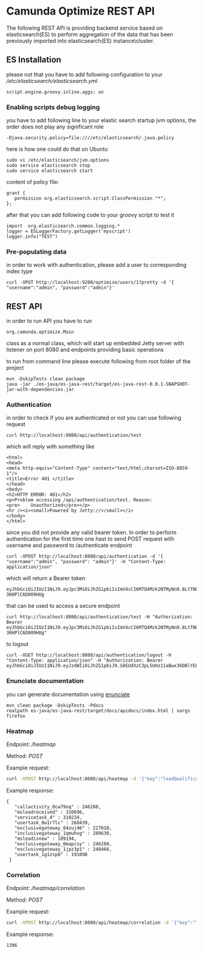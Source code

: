 # Camunda Optimize REST API

The following REST API is providing backend service based on elasticsearch(ES) to perform aggregation of the 
data that has been previously imported into elasticsearch(ES) instance\cluster. 

## ES Installation 

please not that you have to add following configuration to your _/etc/elasticsearch/elasticsearch.yml_

```
script.engine.groovy.inline.aggs: on
```

### Enabling scripts debug logging

you have to add following line to your elastic search startup jvm options, the order does not play any 
significant role

```
-Djava.security.policy=file:////etc/elasticsearch/.java.policy
```

here is how one could do that on Ubuntu 

```
sudo vi /etc/elasticsearch/jvm.options
sudo service elasticsearch stop
sudo service elasticsearch start
```

content of policy file: 

```
grant {
   permission org.elasticsearch.script.ClassPermission "*";
};
```

after that you can add following code to your groovy script to test it

```
import  org.elasticsearch.common.logging.*
logger = ESLoggerFactory.getLogger('myscript')
logger.info("TEST")
```

### Pre-populating data

in order to work with authentication, please add a user to corresponding index type

```
curl -XPUT http://localhost:9200/optimize/users/1?pretty -d '{ "username":"admin", "password":"admin"}'
```

## REST API

in order to run API you have to run 
```
org.camunda.optimize.Main
```
class as a normal class, which will start up embedded Jetty server with listener on port 8080 and endpoints
providing basic operations

to run from command line please execute following from root folder of the project

```
mvn -DskipTests clean package
java -jar ./es-java/es-java-rest/target/es-java-rest-0.0.1-SNAPSHOT-jar-with-dependencies.jar
```

### Authentication

in order to check if you are authenticated or not you can use following request

```
curl http://localhost:8080/api/authentication/test
```

which will reply with something like 

```
<html>
<head>
<meta http-equiv="Content-Type" content="text/html;charset=ISO-8859-1"/>
<title>Error 401 </title>
</head>
<body>
<h2>HTTP ERROR: 401</h2>
<p>Problem accessing /api/authentication/test. Reason:
<pre>    Unauthorized</pre></p>
<hr /><i><small>Powered by Jetty://</small></i>
</body>
</html>
```

since you did not provide any valid bearer token. In order to perform authentication for the first time 
one hast to send POST request with username and password to /authenticate endpoint

```
curl -XPOST http://localhost:8080/api/authentication -d '{ "username":"admin", "password": "admin"}' -H "Content-Type: application/json"
```

which will return a Bearer token 

```
eyJhbGciOiJIUzI1NiJ9.eyJpc3MiOiJhZG1pbiIsImV4cCI6MTQ4Mzk2NTMyNn0.8LtTNQCygAvajH_HeXAkOCFPi20e-3KHPlC6D009HUg
```

that can be used to access a secure endpoint 

```
curl http://localhost:8080/api/authentication/test -H "Authorization: Bearer eyJhbGciOiJIUzI1NiJ9.eyJpc3MiOiJhZG1pbiIsImV4cCI6MTQ4Mzk2NTMyNn0.8LtTNQCygAvajH_HeXAkOCFPi20e-3KHPlC6D009HUg"
```

to logout

```
curl -XGET http://localhost:8080/api/authentication/logout -H "Content-Type: application/json" -H "Authorization: Bearer eyJhbGciOiJIUzI1NiJ9.eyJzdWIiOiJhZG1pbiJ9.S8EUdXzC3pL5UHz11aBwx36OBlYEL02FS5GH81XFneE"
```

### Enunciate documentation 

you can generate documentation using [enunciate](http://enunciate.webcohesion.com/) 

```
mvn clean package -DskipTests -Pdocs
realpath es-java/es-java-rest/target/docs/apidocs/index.html | xargs firefox
```
### Heatmap

Endpoint: _/heatmap_

Method: *POST*

Example request: 

```bash
curl -XPOST http://localhost:8080/api/heatmap -d '{"key":"leadQualification"}' -H "Content-Type: application/json"
```

Example response: 

```
{
   "callactivity_0cw79oq" : 246280,
   "msleadreceived" : 310696,
   "servicetask_4" : 310234,
   "usertask_0w1r7lc" : 268439,
   "exclusivegateway_04zuj46" : 227010,
   "inclusivegateway_1qmuhxg" : 209630,
   "msleadisnew" : 189194,
   "exclusivegateway_0mapcsy" : 246280,
   "exclusivegateway_1jpz3p1" : 248466,
   "usertask_1g1zsp8" : 191098
 }
 ```

### Correlation

Endpoint: _/heatmap/correlation_

Method: *POST*

Example request: 

```bash
curl -XPOST http://localhost:8080/api/heatmap/correlation -d '{"key":"leadQualification", "correlationActivities": ["EndEvent_0wsfol8","UserTask_0w1r7lc"]}' -H "Content-Type: application/json"
```

Example response: 

```
1396
```